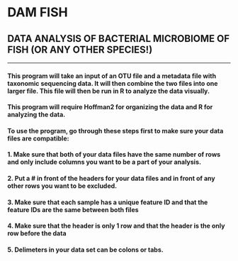 # **DAM FISH**
## **D**ATA **A**NALYSIS OF BACTERIAL **M**ICROBIOME OF **FISH** (OR ANY OTHER SPECIES!)
***


#### This program will take an input of an OTU file and a metadata file with taxonomic sequencing data. It will then combine the two files into one larger file. This file will then be run in R to analyze the data visually.

#### This program will require Hoffman2 for organizing the data and R for analyzing the data.

#### To use the program, go through these steps first to make sure your data files are compatible:
#### 1. Make sure that both of your data files have the same number of rows and only include columns you want to be a part of your analysis.
#### 2. Put a # in front of the headers for your data files and in front of any other rows you want to be excluded. 
#### 3. Make sure that each sample has a unique feature ID and that the feature IDs are the same between both files
#### 4. Make sure that the header is only 1 row and that the header is the only row before the data 
#### 5. Delimeters in your data set can be colons or tabs.
